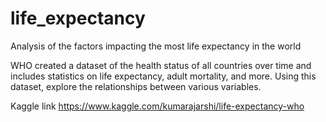 # life_expectancy
Analysis of the factors impacting the most life expectancy in the world

WHO created a dataset of the health status of all countries over time and includes statistics on life expectancy, adult mortality, and more. 
Using this dataset, explore the relationships between various variables.

Kaggle link  https://www.kaggle.com/kumarajarshi/life-expectancy-who
